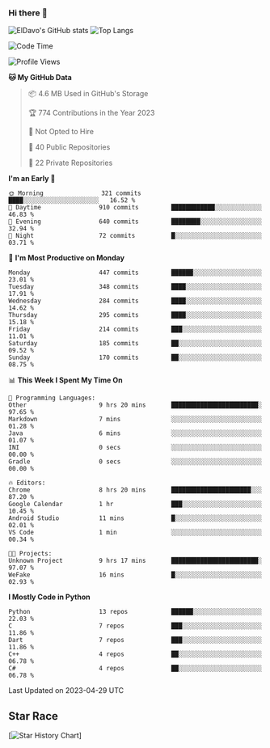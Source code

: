 ### Hi there 👋
![ElDavo's GitHub stats](https://github-readme-stats.vercel.app/api?username=ElDavoo&show_icons=true&theme=chartreuse-dark)
![Top Langs](https://github-readme-stats.vercel.app/api/top-langs/?username=ElDavoo&theme=chartreuse-dark&layout=compact)

<!--START_SECTION:waka-->
![Code Time](http://img.shields.io/badge/Code%20Time-33%20hrs%201%20min-blue)

![Profile Views](http://img.shields.io/badge/Profile%20Views-1-blue)

**🐱 My GitHub Data** 

> 📦 4.6 MB Used in GitHub's Storage 
 > 
> 🏆 774 Contributions in the Year 2023
 > 
> 🚫 Not Opted to Hire
 > 
> 📜 40 Public Repositories 
 > 
> 🔑 22 Private Repositories 
 > 
**I'm an Early 🐤** 

```text
🌞 Morning                321 commits         ████░░░░░░░░░░░░░░░░░░░░░   16.52 % 
🌆 Daytime                910 commits         ████████████░░░░░░░░░░░░░   46.83 % 
🌃 Evening                640 commits         ████████░░░░░░░░░░░░░░░░░   32.94 % 
🌙 Night                  72 commits          █░░░░░░░░░░░░░░░░░░░░░░░░   03.71 % 
```
📅 **I'm Most Productive on Monday** 

```text
Monday                   447 commits         ██████░░░░░░░░░░░░░░░░░░░   23.01 % 
Tuesday                  348 commits         ████░░░░░░░░░░░░░░░░░░░░░   17.91 % 
Wednesday                284 commits         ████░░░░░░░░░░░░░░░░░░░░░   14.62 % 
Thursday                 295 commits         ████░░░░░░░░░░░░░░░░░░░░░   15.18 % 
Friday                   214 commits         ███░░░░░░░░░░░░░░░░░░░░░░   11.01 % 
Saturday                 185 commits         ██░░░░░░░░░░░░░░░░░░░░░░░   09.52 % 
Sunday                   170 commits         ██░░░░░░░░░░░░░░░░░░░░░░░   08.75 % 
```


📊 **This Week I Spent My Time On** 

```text
💬 Programming Languages: 
Other                    9 hrs 20 mins       ████████████████████████░   97.65 % 
Markdown                 7 mins              ░░░░░░░░░░░░░░░░░░░░░░░░░   01.28 % 
Java                     6 mins              ░░░░░░░░░░░░░░░░░░░░░░░░░   01.07 % 
INI                      0 secs              ░░░░░░░░░░░░░░░░░░░░░░░░░   00.00 % 
Gradle                   0 secs              ░░░░░░░░░░░░░░░░░░░░░░░░░   00.00 % 

🔥 Editors: 
Chrome                   8 hrs 20 mins       ██████████████████████░░░   87.20 % 
Google Calendar          1 hr                ███░░░░░░░░░░░░░░░░░░░░░░   10.45 % 
Android Studio           11 mins             █░░░░░░░░░░░░░░░░░░░░░░░░   02.01 % 
VS Code                  1 min               ░░░░░░░░░░░░░░░░░░░░░░░░░   00.34 % 

🐱‍💻 Projects: 
Unknown Project          9 hrs 17 mins       ████████████████████████░   97.07 % 
WeFake                   16 mins             █░░░░░░░░░░░░░░░░░░░░░░░░   02.93 % 
```

**I Mostly Code in Python** 

```text
Python                   13 repos            ██████░░░░░░░░░░░░░░░░░░░   22.03 % 
C                        7 repos             ███░░░░░░░░░░░░░░░░░░░░░░   11.86 % 
Dart                     7 repos             ███░░░░░░░░░░░░░░░░░░░░░░   11.86 % 
C++                      4 repos             ██░░░░░░░░░░░░░░░░░░░░░░░   06.78 % 
C#                       4 repos             ██░░░░░░░░░░░░░░░░░░░░░░░   06.78 % 
```




 Last Updated on 2023-04-29 UTC
<!--END_SECTION:waka-->

## Star Race

[![Star History Chart](https://api.star-history.com/svg?repos=ElDavoo/WhatsApp-Crypt14-Crypt15-Decrypter,ElDavoo/TuringOS,EliteAndroidApps/WhatsApp-Crypt12-Decrypter,KnugiHK/Whatsapp-Chat-Exporter&type=Date)]
